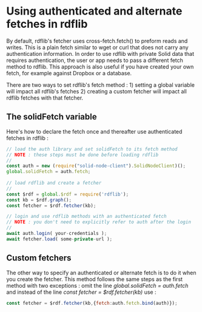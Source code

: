 # Using authenticated and alternate fetches in rdflib

By default, rdflib's fetcher uses cross-fetch.fetch() to preform reads and writes.  This is a plain fetch similar to wget or curl that does not carry any authentication information.  In order to use rdflib with private Solid data that requires authentication, the user or app needs to pass a different fetch method to rdflib.  This approach is also useful if you have created your own fetch, for example against Dropbox or a database.                                                                       

There are two ways to set rdflib's fetch method : 1) setting a global variable will impact all rdflib's fetches 2) creating a custom fetcher will impact all rdflib fetches with that fetcher.

## The solidFetch variable                                                

Here's how to declare the fetch once and thereafter use authenticated fetches in rdflib :

```javascript                                                                   
// load the auth library and set solidFetch to its fetch method                                              
// NOTE : these steps must be done before loading rdflib
//
const auth = new (require("solid-node-client").SolidNodeClient)();              
global.solidFetch = auth.fetch;                                                  
                                                                                
// load rdflib and create a fetcher                                     
//                                                                              
const $rdf = global.$rdf = require('rdflib');                                   
const kb = $rdf.graph(); 
const fetcher = $rdf.fetcher(kb);

// login and use rdflib methods with an authenticated fetch
// NOTE : you don't need to explicitly refer to auth after the login
//
await auth.login( your-credentials );
await fetcher.load( some-private-url );  
```               

##  Custom fetchers

The other way to specify an authenticated or alternate fetch is to do it when you create the fetcher.  This method follows the same steps as the first method with two exceptions : omit the line *global.solidFetch = auth.fetch* and instead of the line *const fetcher = $rdf.fetcher(kb)* use :
```javascript
const fetcher = $rdf.fetcher(kb,{fetch:auth.fetch.bind(auth)});
```
